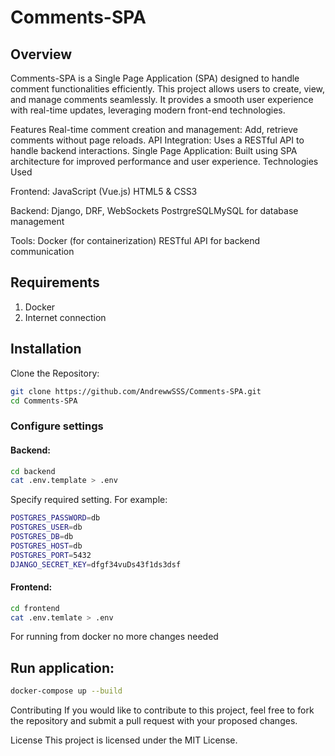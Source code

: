# Comments-SPA

## Overview
Comments-SPA is a Single Page Application (SPA) designed to handle comment functionalities efficiently. This project allows users to create, view, and manage comments seamlessly. It provides a smooth user experience with real-time updates, leveraging modern front-end technologies.

Features
Real-time comment creation and management: Add, retrieve comments without page reloads.
API Integration: Uses a RESTful API to handle backend interactions.
Single Page Application: Built using SPA architecture for improved performance and user experience.
Technologies Used

Frontend:
JavaScript (Vue.js)
HTML5 & CSS3

Backend:
Django, DRF, WebSockets
PostrgreSQLMySQL for database management

Tools:
Docker (for containerization)
RESTful API for backend communication

## Requirements
1. Docker
2. Internet connection

## Installation
Clone the Repository:

```bash
git clone https://github.com/AndrewwSSS/Comments-SPA.git
cd Comments-SPA
```

### Configure settings

#### Backend:

```bash
cd backend
cat .env.template > .env
```

Specify required setting. For example:
```bash
POSTGRES_PASSWORD=db
POSTGRES_USER=db
POSTGRES_DB=db
POSTGRES_HOST=db
POSTGRES_PORT=5432
DJANGO_SECRET_KEY=dfgf34vuDs43f1ds3dsf
```

#### Frontend:

```bash
cd frontend
cat .env.temlate > .env
```
For running from docker no more changes needed

## Run application:
```bash
docker-compose up --build
```

Contributing
If you would like to contribute to this project, feel free to fork the repository and submit a pull request with your proposed changes.

License
This project is licensed under the MIT License.